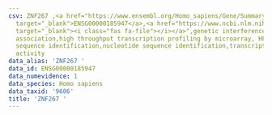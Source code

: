 ```yaml
---
csv: ZNF267 ,<a href="https://www.ensembl.org/Homo_sapiens/Gene/Summary?db=core;g=ENSG00000185947"
  target="_blank">ENSG00000185947</a>,<a href="https://www.ncbi.nlm.nih.gov/pubmed/28369544"
  target="_blank"><i class="fas fa-file"></i></a>",genetic interference,functional
  association,high throughput transcription profiling by microarray, HF73 cells,nucleotide
  sequence identification,nucleotide sequence identification,transcriptional regulation,down-regulates
  activity
data_alias: 'ZNF267 '
data_id: ENSG00000185947
data_numevidence: 1
data_species: Homo sapiens
data_taxid: '9606'
title: 'ZNF267 '
---
```

